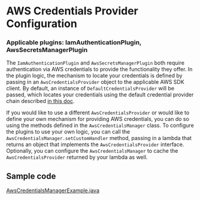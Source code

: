 # AWS Credentials Provider Configuration

### Applicable plugins: IamAuthenticationPlugin, AwsSecretsManagerPlugin

The `IamAuthenticationPlugin` and `AwsSecretsManagerPlugin` both require authentication via AWS credentials to provide the functionality they offer. In the plugin logic, the mechanism to locate your credentials is defined by passing in an `AwsCredentialsProvider` object to the applicable AWS SDK client. By default, an instance of `DefaultCredentialsProvider` will be passed, which locates your credentials using the default credential provider chain described [in this doc](https://docs.aws.amazon.com/sdk-for-java/latest/developer-guide/credentials.html). 

If you would like to use a different `AwsCredentialsProvider` or would like to define your own mechanism for providing AWS credentials, you can do so using the methods defined in the `AwsCredentialsManager` class. To configure the plugins to use your own logic, you can call the `AwsCredentialsManager.setCustomHandler` method, passing in a lambda that returns an object that implements the `AwsCredentialsProvider` interface. Optionally, you can configure the `AwsCredentialsManager` to cache the `AwsCredentialsProvider` returned by your lambda as well. 

## Sample code
[AwsCredentialsManagerExample.java](../../../examples/AWSDriverExample/src/main/java/software/amazon/AwsCredentialsManagerExample.java)
